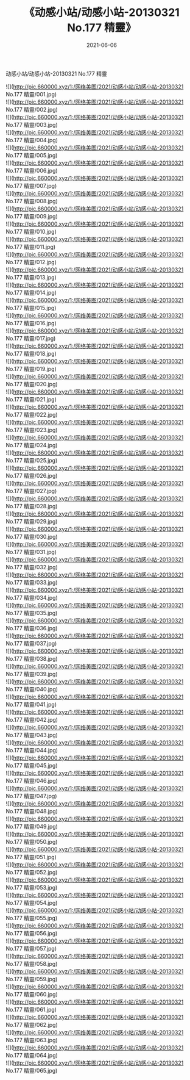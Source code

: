 ﻿---
layout: post
title:  《动感小站/动感小站-20130321 No.177 精靈》
date:   2021-06-06
img: http://pic.660000.xyz/1:/网络美图/2021/动感小站/动感小站-20130321 No.177 精靈/000.jpg
categories: [美女, 清纯, 唯美]
---

动感小站/动感小站-20130321 No.177 精靈

 ![](http://pic.660000.xyz/1:/网络美图/2021/动感小站/动感小站-20130321 No.177 精靈/001.jpg) <br>![](http://pic.660000.xyz/1:/网络美图/2021/动感小站/动感小站-20130321 No.177 精靈/002.jpg) <br>![](http://pic.660000.xyz/1:/网络美图/2021/动感小站/动感小站-20130321 No.177 精靈/003.jpg) <br>![](http://pic.660000.xyz/1:/网络美图/2021/动感小站/动感小站-20130321 No.177 精靈/004.jpg) <br>![](http://pic.660000.xyz/1:/网络美图/2021/动感小站/动感小站-20130321 No.177 精靈/005.jpg) <br>![](http://pic.660000.xyz/1:/网络美图/2021/动感小站/动感小站-20130321 No.177 精靈/006.jpg) <br>![](http://pic.660000.xyz/1:/网络美图/2021/动感小站/动感小站-20130321 No.177 精靈/007.jpg) <br>![](http://pic.660000.xyz/1:/网络美图/2021/动感小站/动感小站-20130321 No.177 精靈/008.jpg) <br>![](http://pic.660000.xyz/1:/网络美图/2021/动感小站/动感小站-20130321 No.177 精靈/009.jpg) <br>![](http://pic.660000.xyz/1:/网络美图/2021/动感小站/动感小站-20130321 No.177 精靈/010.jpg) <br>![](http://pic.660000.xyz/1:/网络美图/2021/动感小站/动感小站-20130321 No.177 精靈/011.jpg) <br>![](http://pic.660000.xyz/1:/网络美图/2021/动感小站/动感小站-20130321 No.177 精靈/012.jpg) <br>![](http://pic.660000.xyz/1:/网络美图/2021/动感小站/动感小站-20130321 No.177 精靈/013.jpg) <br>![](http://pic.660000.xyz/1:/网络美图/2021/动感小站/动感小站-20130321 No.177 精靈/014.jpg) <br>![](http://pic.660000.xyz/1:/网络美图/2021/动感小站/动感小站-20130321 No.177 精靈/015.jpg) <br>![](http://pic.660000.xyz/1:/网络美图/2021/动感小站/动感小站-20130321 No.177 精靈/016.jpg) <br>![](http://pic.660000.xyz/1:/网络美图/2021/动感小站/动感小站-20130321 No.177 精靈/017.jpg) <br>![](http://pic.660000.xyz/1:/网络美图/2021/动感小站/动感小站-20130321 No.177 精靈/018.jpg) <br>![](http://pic.660000.xyz/1:/网络美图/2021/动感小站/动感小站-20130321 No.177 精靈/019.jpg) <br>![](http://pic.660000.xyz/1:/网络美图/2021/动感小站/动感小站-20130321 No.177 精靈/020.jpg) <br>![](http://pic.660000.xyz/1:/网络美图/2021/动感小站/动感小站-20130321 No.177 精靈/021.jpg) <br>![](http://pic.660000.xyz/1:/网络美图/2021/动感小站/动感小站-20130321 No.177 精靈/022.jpg) <br>![](http://pic.660000.xyz/1:/网络美图/2021/动感小站/动感小站-20130321 No.177 精靈/023.jpg) <br>![](http://pic.660000.xyz/1:/网络美图/2021/动感小站/动感小站-20130321 No.177 精靈/024.jpg) <br>![](http://pic.660000.xyz/1:/网络美图/2021/动感小站/动感小站-20130321 No.177 精靈/025.jpg) <br>![](http://pic.660000.xyz/1:/网络美图/2021/动感小站/动感小站-20130321 No.177 精靈/026.jpg) <br>![](http://pic.660000.xyz/1:/网络美图/2021/动感小站/动感小站-20130321 No.177 精靈/027.jpg) <br>![](http://pic.660000.xyz/1:/网络美图/2021/动感小站/动感小站-20130321 No.177 精靈/028.jpg) <br>![](http://pic.660000.xyz/1:/网络美图/2021/动感小站/动感小站-20130321 No.177 精靈/029.jpg) <br>![](http://pic.660000.xyz/1:/网络美图/2021/动感小站/动感小站-20130321 No.177 精靈/030.jpg) <br>![](http://pic.660000.xyz/1:/网络美图/2021/动感小站/动感小站-20130321 No.177 精靈/031.jpg) <br>![](http://pic.660000.xyz/1:/网络美图/2021/动感小站/动感小站-20130321 No.177 精靈/032.jpg) <br>![](http://pic.660000.xyz/1:/网络美图/2021/动感小站/动感小站-20130321 No.177 精靈/033.jpg) <br>![](http://pic.660000.xyz/1:/网络美图/2021/动感小站/动感小站-20130321 No.177 精靈/034.jpg) <br>![](http://pic.660000.xyz/1:/网络美图/2021/动感小站/动感小站-20130321 No.177 精靈/035.jpg) <br>![](http://pic.660000.xyz/1:/网络美图/2021/动感小站/动感小站-20130321 No.177 精靈/036.jpg) <br>![](http://pic.660000.xyz/1:/网络美图/2021/动感小站/动感小站-20130321 No.177 精靈/037.jpg) <br>![](http://pic.660000.xyz/1:/网络美图/2021/动感小站/动感小站-20130321 No.177 精靈/038.jpg) <br>![](http://pic.660000.xyz/1:/网络美图/2021/动感小站/动感小站-20130321 No.177 精靈/039.jpg) <br>![](http://pic.660000.xyz/1:/网络美图/2021/动感小站/动感小站-20130321 No.177 精靈/040.jpg) <br>![](http://pic.660000.xyz/1:/网络美图/2021/动感小站/动感小站-20130321 No.177 精靈/041.jpg) <br>![](http://pic.660000.xyz/1:/网络美图/2021/动感小站/动感小站-20130321 No.177 精靈/042.jpg) <br>![](http://pic.660000.xyz/1:/网络美图/2021/动感小站/动感小站-20130321 No.177 精靈/043.jpg) <br>![](http://pic.660000.xyz/1:/网络美图/2021/动感小站/动感小站-20130321 No.177 精靈/044.jpg) <br>![](http://pic.660000.xyz/1:/网络美图/2021/动感小站/动感小站-20130321 No.177 精靈/045.jpg) <br>![](http://pic.660000.xyz/1:/网络美图/2021/动感小站/动感小站-20130321 No.177 精靈/046.jpg) <br>![](http://pic.660000.xyz/1:/网络美图/2021/动感小站/动感小站-20130321 No.177 精靈/047.jpg) <br>![](http://pic.660000.xyz/1:/网络美图/2021/动感小站/动感小站-20130321 No.177 精靈/048.jpg) <br>![](http://pic.660000.xyz/1:/网络美图/2021/动感小站/动感小站-20130321 No.177 精靈/049.jpg) <br>![](http://pic.660000.xyz/1:/网络美图/2021/动感小站/动感小站-20130321 No.177 精靈/050.jpg) <br>![](http://pic.660000.xyz/1:/网络美图/2021/动感小站/动感小站-20130321 No.177 精靈/051.jpg) <br>![](http://pic.660000.xyz/1:/网络美图/2021/动感小站/动感小站-20130321 No.177 精靈/052.jpg) <br>![](http://pic.660000.xyz/1:/网络美图/2021/动感小站/动感小站-20130321 No.177 精靈/053.jpg) <br>![](http://pic.660000.xyz/1:/网络美图/2021/动感小站/动感小站-20130321 No.177 精靈/054.jpg) <br>![](http://pic.660000.xyz/1:/网络美图/2021/动感小站/动感小站-20130321 No.177 精靈/055.jpg) <br>![](http://pic.660000.xyz/1:/网络美图/2021/动感小站/动感小站-20130321 No.177 精靈/056.jpg) <br>![](http://pic.660000.xyz/1:/网络美图/2021/动感小站/动感小站-20130321 No.177 精靈/057.jpg) <br>![](http://pic.660000.xyz/1:/网络美图/2021/动感小站/动感小站-20130321 No.177 精靈/058.jpg) <br>![](http://pic.660000.xyz/1:/网络美图/2021/动感小站/动感小站-20130321 No.177 精靈/059.jpg) <br>![](http://pic.660000.xyz/1:/网络美图/2021/动感小站/动感小站-20130321 No.177 精靈/060.jpg) <br>![](http://pic.660000.xyz/1:/网络美图/2021/动感小站/动感小站-20130321 No.177 精靈/061.jpg) <br>![](http://pic.660000.xyz/1:/网络美图/2021/动感小站/动感小站-20130321 No.177 精靈/062.jpg) <br>![](http://pic.660000.xyz/1:/网络美图/2021/动感小站/动感小站-20130321 No.177 精靈/063.jpg) <br>![](http://pic.660000.xyz/1:/网络美图/2021/动感小站/动感小站-20130321 No.177 精靈/064.jpg) <br>![](http://pic.660000.xyz/1:/网络美图/2021/动感小站/动感小站-20130321 No.177 精靈/065.jpg) <br>